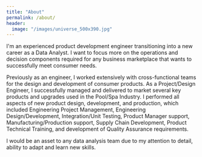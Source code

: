 ```yaml
---
title: "About"
permalink: /about/ 
header:
  image: "/images/universe_500x390.jpg"
--- 
```


I'm an experienced product development engineer transitioning into a new career as a Data Analyst. 
I want to focus more on the operations and decision components required for any business marketplace
that wants to successfully meet consumer needs.

Previously as an engineer, I worked extensively with cross-functional teams for the design and 
development of consumer products. As a Project/Design Engineer, I successfully managed and 
delivered to market several key products and upgrades used in the Pool/Spa Industry.  I performed 
all aspects of new product design, development, and production, which included Engineering Project 
Management, Engineering Design/Development, Integration/Unit Testing, Product Manager support, 
Manufacturing/Production support, Supply Chain Development, Product Technical Training, and 
development of Quality Assurance requirements.

I would be an asset to any data analysis team due to my attention to detail, ability to adapt and 
learn new skills.
